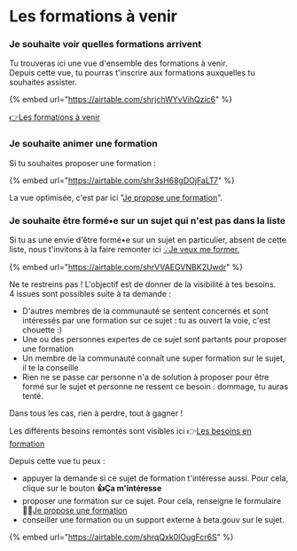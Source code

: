 # Les formations à venir

### Je souhaite voir quelles formations arrivent 

Tu trouveras ici une vue d'ensemble des formations à venir.   
Depuis cette vue, tu pourras t'inscrire aux formations auxquelles tu souhaites assister.  

{% embed url="https://airtable.com/shrjchWYvVihQzic6" %}

[👉Les formations à venir](https://airtable.com/shrjchWYvVihQzic6)

### Je souhaite animer une formation

Si tu souhaites proposer une formation :

{% embed url="https://airtable.com/shr3sH68gDOjFaLT7" %}

La vue optimisée, c'est par ici "[Je propose une formation](https://airtable.com/shr3sH68gDOjFaLT7)".

### Je souhaite être formé•e sur un sujet qui n'est pas dans la liste

Si tu as une envie d'être formé•e sur un sujet en particulier, absent de cette liste, nous t'invitons à la faire remonter ici [💡Je veux me former. ](https://airtable.com/shrVVAEGVNBK2Uwdr)

{% embed url="https://airtable.com/shrVVAEGVNBK2Uwdr" %}



Ne te restreins pas ! L'objectif est de donner de la visibilité à tes besoins.   
4 issues sont possibles suite à ta demande : 

* D'autres membres de la communauté se sentent concernés et sont intéressés par une formation sur ce sujet : tu as ouvert la voie, c'est chouette :\) 
* Une ou des personnes expertes de ce sujet sont partants pour proposer une formation
* Un membre de la communauté connaît une super formation sur le sujet, il te la conseille
* Rien ne se passe car personne n'a de solution à proposer pour être formé sur le sujet et personne ne ressent ce besoin : dommage, tu auras tenté. 

Dans tous les cas, rien à perdre, tout à gagner ! 

Les différents besoins remontés sont visibles ici 👉[Les besoins en formation ](https://airtable.com/shrqQxk0lOugFcr6S)

Depuis cette vue tu peux :

* appuyer la demande si ce sujet de formation t'intéresse aussi. Pour cela, clique sur le bouton **👍Ça m'intéresse**
* proposer une formation sur ce sujet. Pour cela, renseigne le formulaire 🧑‍🏫[Je propose une formation](https://airtable.com/shr3sH68gDOjFaLT7)
* conseiller une formation ou un support externe à beta.gouv sur le sujet.  

{% embed url="https://airtable.com/shrqQxk0lOugFcr6S" %}



